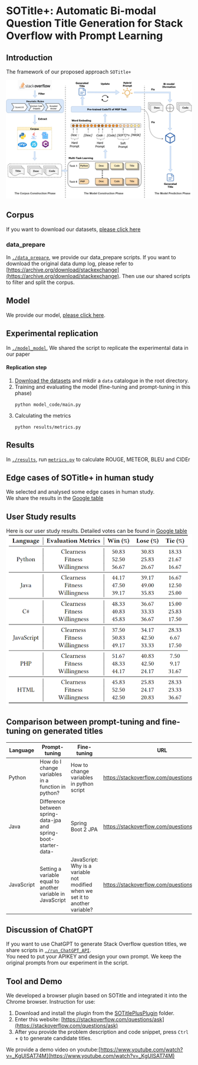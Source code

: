# SOTitle+: Automatic Bi-modal Question Title Generation for Stack Overflow with Prompt Learning

## Introduction
The framework of our proposed approach `SOTitle+`

![](./figs/Framework.jpg)

## Corpus
If you want to download our datasets, [please click here](https://drive.google.com/drive/folders/1305VgV-ZvanfPvfBnKeZeQjbnJPA-PPs?usp=sharing)

### data_prepare
In [`./data_prepare`](./data_prepare), we provide our data_prepare scripts. If you want to download the original data dump log, please refer to [https://archive.org/download/stackexchange](https://archive.org/download/stackexchange). Then use our shared scripts to filter and split the corpus.

## Model
We provide our model, [please click here](https://drive.google.com/drive/folders/1M_1XvJ0MrGlDB_T7jtK_Cb9SiWToh13z?usp=sharing).

## Experimental replication
In [`./model_model`](./model_code), We shared the script to replicate the experimental data in our paper
#### Replication step
1. [Download the datasets](https://drive.google.com/drive/folders/1305VgV-ZvanfPvfBnKeZeQjbnJPA-PPs?usp=sharing) and mkdir a `data` catalogue in the root directory. 
2. Training and evaluating the model (fine-tuning and prompt-tuning in this phase)
    ```shell
   python model_code/main.py 
   ```
3. Calculating the metrics
   ```shell
   python results/metrics.py
   ```


## Results
In [`./results`](./results), run [`metrics.py`](./results/prompt-tuning/metrics.py) to calculate ROUGE, METEOR, BLEU and CIDEr


## Edge cases of SOTitle+ in human study
We selected and analysed some edge cases in human study.<br>
We share the results in the [Google table](https://docs.google.com/spreadsheets/d/17e_MBkhABYYVkYDRhY1o7SeTRiirYNROn8-mABD0SkY/edit?usp=sharing)

## User Study results
Here is our user study results. Detailed votes can be found in [Google table](https://docs.google.com/spreadsheets/d/1mrl02Mkq-dolArN11X4ccU6DPhJQpU2glObRnUC452M/edit?usp=sharing)<br> 
![](figs/UserStudyresults.png)
## Comparison between prompt-tuning and fine-tuning on generated titles

| Language   | Prompt-tuning                                                    | Fine-tuning                                                                    | URL                                          |
|------------|------------------------------------------------------------------|--------------------------------------------------------------------------------|----------------------------------------------|
| Python     | How do I change variables in a function in python?               | How to change variables in python script                                       | https://stackoverflow.com/questions/51564669 |
| Java       | Difference between spring-data-jpa and spring-boot-starter-data- | Spring Boot 2 JPA                                                              | https://stackoverflow.com/questions/44768112 |
| JavaScript | Setting a variable equal to another variable in JavaScript       | JavaScript: Why is a variable not modified when we set it to another variable? | https://stackoverflow.com/questions/50840293 |




## Discussion of ChatGPT
If you want to use ChatGPT to generate Stack Overflow question titles, we share scripts in [`./run_ChatGPT_API`](./run_ChatGPT_API).<br>
You need to put your APIKEY and design your own prompt. We keep the original prompts from our experiment in the script.




## Tool and Demo
We developed a browser plugin based on SOTitle and integrated it into the Chrome browser.
Instruction for use:<br>
1. Download and install the plugin from the [SOTitlePlusPlugin](./SOTitlePlusPlugin) folder.<br>
2. Enter this website: [https://stackoverflow.com/questions/ask](https://stackoverflow.com/questions/ask)<br>
3. After you provide the problem description and code snippet, press `Ctrl` + `Q` to generate candidate titles.

We provide a demo video on youtube:[https://www.youtube.com/watch?v=_KgUISAT74M](https://www.youtube.com/watch?v=_KgUISAT74M)
